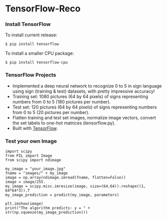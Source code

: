 # TensorFlow-Reco

### Install TensorFlow
To install current release:
```
$ pip install tensorflow
```
To install a smaller CPU package:
```
$ pip install tensorflow-cpu
```

### TensorFlow Projects
- Implemented a deep neural network to recognize 0 to 5 in sign language using sign (training & test) datasets, with pretty impressive accuracy!
- Training set: 1080 pictures (64 by 64 pixels) of signs representing numbers from 0 to 5 (180 pictures per number).
- Test set: 120 pictures (64 by 64 pixels) of signs representing numbers from 0 to 5 (20 pictures per number).
- Flatten training and test set images, normalize image vectors, convert the set labels to one-hot matrices (tensorflow.py).
- Built with [TensorFlow](https://github.com/tensorflow).

### Test your own Image
```
import scipy
from PIL import Image
from scipy import ndimage

my_image = "your_image.jpg"
fname = "images/" + my_image
image = np.array(ndimage.imread(fname, flatten=False))
image = image/255.
my_image = scipy.misc.imresize(image, size=(64,64)).reshape((1, 64*64*3)).T
my_image_prediction = predict(my_image, parameters)

plt.imshow(image)
print("The algorithm predicts: y = " + str(np.squeeze(my_image_prediction)))
```
